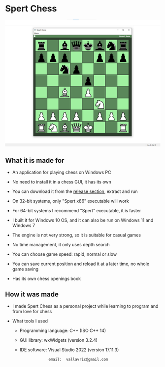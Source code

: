 # Spert Chess

![Alt text](https://github.com/val-lavric/spert-chess/blob/main/screenshot.png)

## What it is made for

* An application for playing chess on Windows PC

* No need to install it in a chess GUI, it has its own

* You can download it from the [release section](https://img.shields.io/github/v/release/val-lavric/spert-chess?style=flat-square), extract and run

* On 32-bit systems, only "Spert x86" executable will work

* For 64-bit systems I recommend "Spert" executable, it is faster

* I built it for Windows 10 OS, and it can also be run on Windows 11 and Windows 7

* The engine is not very strong, so it is suitable for casual games

* No time management, it only uses depth search

* You can choose game speed: rapid, normal or slow

* You can save current position and reload it at a later time, no whole game saving

* Has its own chess openings book

## How it was made

* I made Spert Chess as a personal project while learning to program and from love for chess

* What tools I used
  
  * Programming language: C++ (ISO C++ 14)

  * GUI library: wxWidgets (version 3.2.4)

  * IDE software: Visual Studio 2022 (version 17.11.3)

 
                     email:  vallavric@gmail.com
